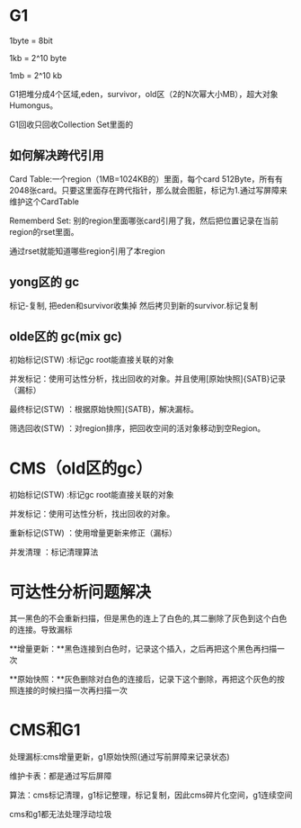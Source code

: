 # G1

1byte = 8bit

1kb = 2^10 byte

1mb = 2^10 kb

G1把堆分成4个区域,eden，survivor，old区（2的N次幂大小MB），超大对象Humongus。

G1回收只回收Collection Set里面的

## 如何解决跨代引用

Card Table:一个region（1MB=1024KB的）里面，每个card 512Byte，所有有2048张card。只要这里面存在跨代指针，那么就会图脏，标记为1.通过写屏障来维护这个CardTable

Rememberd Set: 别的region里面哪张card引用了我，然后把位置记录在当前region的rset里面。

通过rset就能知道哪些region引用了本region

## yong区的  gc

标记-复制, 把eden和survivor收集掉 然后拷贝到新的survivor.标记复制

## olde区的 gc(mix gc)

初始标记(STW) :标记gc root能直接关联的对象 

并发标记：使用可达性分析，找出回收的对象。并且使用[原始快照]{SATB}记录（漏标）

 最终标记(STW)  ：根据原始快照]{SATB}，解决漏标。

 筛选回收(STW) ：对region排序，把回收空间的活对象移动到空Region。

# CMS（old区的gc）

初始标记(STW) :标记gc root能直接关联的对象 

并发标记：使用可达性分析，找出回收的对象。

 重新标记(STW)  ：使用增量更新来修正（漏标）

 并发清理 ：标记清理算法

# 可达性分析问题解决

其一黑色的不会重新扫描，但是黑色的连上了白色的,其二删除了灰色到这个白色的连接。导致漏标

**增量更新：**黑色连接到白色时，记录这个插入，之后再把这个黑色再扫描一次

**原始快照：**灰色删除对白色的连接后，记录下这个删除，再把这个灰色的按照连接的时候扫描一次再扫描一次

# CMS和G1

处理漏标:cms增量更新，g1原始快照(通过写前屏障来记录状态)

维护卡表：都是通过写后屏障

算法：cms标记清理，g1标记整理，标记复制，因此cms碎片化空间，g1连续空间

cms和g1都无法处理浮动垃圾

